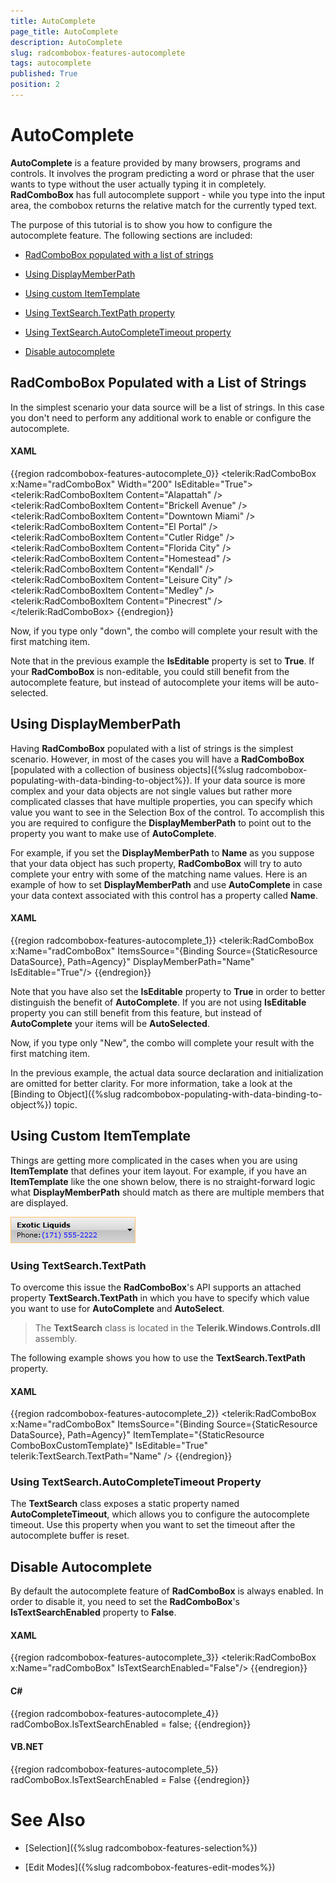 ```yaml
---
title: AutoComplete
page_title: AutoComplete
description: AutoComplete
slug: radcombobox-features-autocomplete
tags: autocomplete
published: True
position: 2
---
```


# AutoComplete

__AutoComplete__ is a feature provided by many browsers, programs and controls. It involves the program predicting a word or phrase that the user wants to type without the user actually typing it in completely. __RadComboBox__ has full autocomplete support - while you type into the input area, the combobox returns the relative match for the currently typed text.

The purpose of this tutorial is to show you how to configure the autocomplete feature. The following sections are included:

* [RadComboBox populated with a list of strings](#radcombobox-populated-with-a-list-of-strings)

* [Using DisplayMemberPath](#using-displaymemberpath)

* [Using custom ItemTemplate](#using-custom-itemtemplate)

* [Using TextSearch.TextPath property](#using-textsearchtextpath)

* [Using TextSearch.AutoCompleteTimeout property](#using-textsearchautocompletetimeout-property)

* [Disable autocomplete](#disable-autocomplete)

## RadComboBox Populated with a List of Strings

In the simplest scenario your data source will be a list of strings. In this case you don't need to perform any additional work to enable or configure the autocomplete.

#### __XAML__

{{region radcombobox-features-autocomplete_0}}
	<telerik:RadComboBox x:Name="radComboBox" Width="200" IsEditable="True">
	    <telerik:RadComboBoxItem Content="Alapattah" />
	    <telerik:RadComboBoxItem Content="Brickell Avenue" />
	    <telerik:RadComboBoxItem Content="Downtown Miami" />
	    <telerik:RadComboBoxItem Content="El Portal" />
	    <telerik:RadComboBoxItem Content="Cutler Ridge" />
	    <telerik:RadComboBoxItem Content="Florida City" />
	    <telerik:RadComboBoxItem Content="Homestead" />
	    <telerik:RadComboBoxItem Content="Kendall" />
	    <telerik:RadComboBoxItem Content="Leisure City" />
	    <telerik:RadComboBoxItem Content="Medley" />
	    <telerik:RadComboBoxItem Content="Pinecrest" />
	</telerik:RadComboBox>
{{endregion}}

Now, if you type only "down", the combo will complete your result with the first matching item.

Note that in the previous example the __IsEditable__ property is set to __True__. If your __RadComboBox__ is non-editable, you could still benefit from the autocomplete feature, but instead of autocomplete your items will be auto-selected.

## Using DisplayMemberPath

Having __RadComboBox__ populated with a list of strings is the simplest scenario. However, in most of the cases you will have a __RadComboBox__ [populated with a collection of business objects]({%slug radcombobox-populating-with-data-binding-to-object%}). If your data source is more complex and your data objects are not single values but rather more complicated classes that have multiple properties, you can specify which value you want to see in the Selection Box of the control. To accomplish this you are required to configure the __DisplayMemberPath__ to point out to the property you want to make use of __AutoComplete__.

For example, if you set the __DisplayMemberPath__ to __Name__ as you suppose that your data object has such property, __RadComboBox__ will try to auto complete your entry with some of the matching name values. Here is an example of how to set __DisplayMemberPath__ and use __AutoComplete__ in case your data context associated with this control has a property called __Name__.

#### __XAML__

{{region radcombobox-features-autocomplete_1}}
	<telerik:RadComboBox x:Name="radComboBox" ItemsSource="{Binding Source={StaticResource DataSource}, Path=Agency}" DisplayMemberPath="Name" IsEditable="True"/>
{{endregion}}

Note that you have also set the __IsEditable__ property to __True__ in order to better distinguish the benefit of __AutoComplete__. If you are not using __IsEditable__ property you can still benefit from this feature, but instead of __AutoComplete__ your items will be __AutoSelected__.        

Now, if you type only "New", the combo will complete your result with the first matching item.

In the previous example, the actual data source declaration and initialization are omitted for better clarity. For more information, take a look at the [Binding to Object]({%slug radcombobox-populating-with-data-binding-to-object%}) topic.

## Using Custom ItemTemplate

Things are getting more complicated in the cases when you are using __ItemTemplate__ that defines your item layout. For example, if you have an __ItemTemplate__ like the one shown below, there is no straight-forward logic what __DisplayMemberPath__ should match as there are multiple members that are displayed.

![](images/RadComboBox_Features_AutoComplete_030.png)

### Using TextSearch.TextPath

To overcome this issue the __RadComboBox__'s API supports an attached property __TextSearch.TextPath__ in which you have to specify which value you want to use for __AutoComplete__ and __AutoSelect__. 

>The __TextSearch__ class is located in the __Telerik.Windows.Controls.dll__ assembly.

The following example shows you how to use the __TextSearch.TextPath__ property.

#### __XAML__

{{region radcombobox-features-autocomplete_2}}
	<telerik:RadComboBox x:Name="radComboBox" 
	                     ItemsSource="{Binding Source={StaticResource DataSource}, Path=Agency}" 
	                     ItemTemplate="{StaticResource ComboBoxCustomTemplate}" IsEditable="True" 
	                     telerik:TextSearch.TextPath="Name" />
{{endregion}}

### Using TextSearch.AutoCompleteTimeout Property

The __TextSearch__ class exposes a static property named __AutoCompleteTimeout__, which allows you to configure the autocomplete timeout. Use this property when you want to set the timeout after the autocomplete buffer is reset.

## Disable Autocomplete

By default the autocomplete feature of __RadComboBox__ is always enabled. In order to disable it, you need to set the __RadComboBox__'s __IsTextSearchEnabled__ property to __False__.

#### __XAML__

{{region radcombobox-features-autocomplete_3}}
	<telerik:RadComboBox x:Name="radComboBox" IsTextSearchEnabled="False"/>
{{endregion}}

#### __C#__

{{region radcombobox-features-autocomplete_4}}
	radComboBox.IsTextSearchEnabled = false;
{{endregion}}

#### __VB.NET__

{{region radcombobox-features-autocomplete_5}}
	radComboBox.IsTextSearchEnabled = False
{{endregion}}

# See Also

 * [Selection]({%slug radcombobox-features-selection%})

 * [Edit Modes]({%slug radcombobox-features-edit-modes%})
